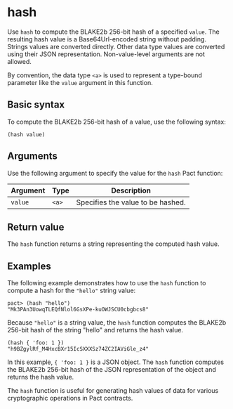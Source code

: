 # hash

Use `hash` to compute the BLAKE2b 256-bit hash of a specified `value`. The resulting hash value is a Base64Url-encoded string without padding. 
Strings values are converted directly.
Other data type values are converted using their JSON representation. Non-value-level arguments are not allowed.

By convention, the data type `<a>` is used to represent a type-bound parameter like the `value` argument in this function.

## Basic syntax

To compute the BLAKE2b 256-bit hash of a value, use the following syntax:

```pact
(hash value)
```

## Arguments

Use the following argument to specify the value for the `hash` Pact function:

| Argument  | Type   | Description |
|-----------|--------|-------------|
| `value` | `<a>` | Specifies the value to be hashed. |

## Return value

The `hash` function returns a string representing the computed hash value.

## Examples

The following example demonstrates how to use the `hash` function to compute a hash for the `"hello"` string value:

```pact
pact> (hash "hello")
"Mk3PAn3UowqTLEQfNlol6GsXPe-kuOWJSCU0cbgbcs8"
```

Because `"hello"` is a string value, the `hash` function computes the BLAKE2b 256-bit hash of the string "hello" and returns the hash value.

```pact
(hash { 'foo: 1 })
"h9BZgylRf_M4HxcBXr15IcSXXXSz74ZC2IAViGle_z4"
```

In this example, `{ 'foo: 1 }` is a JSON object. The `hash` function computes the BLAKE2b 256-bit hash of the JSON representation of the object and returns the hash value.

The `hash` function is useful for generating hash values of data for various cryptographic operations in Pact contracts.
